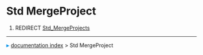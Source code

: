 # Std MergeProject
1.  REDIRECT [Std_MergeProjects](Std_MergeProjects.md)



---
![](images/Right_arrow.png) [documentation index](../README.md) > Std MergeProject
